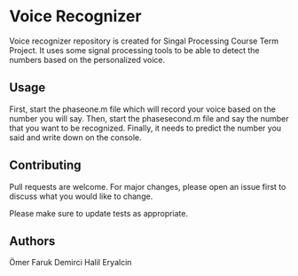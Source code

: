 # Voice Recognizer

Voice recognizer repository is created for Singal Processing Course Term Project. It uses some signal processing 
tools to be able to detect the numbers based on the personalized voice. 

## Usage

First, start the phaseone.m file which will record your voice based on the number you will say. Then, start the phasesecond.m
file and say the number that you want to be recognized. Finally, it needs to predict the number you said and write down on the
console.


## Contributing
Pull requests are welcome. For major changes, please open an issue first to discuss what you would like to change.

Please make sure to update tests as appropriate.

## Authors
Ömer Faruk Demirci
Halil Eryalcin
